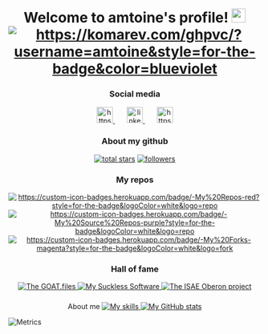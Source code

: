 <!-- greatly inspired from https://github.com/DenverCoder1/DenverCoder1 !! -->

<!-- =================================== -->
<!-- HEADER -->
<!-- =================================== -->
<h1 align="center">
  Welcome to amtoine's profile!
  <img src="https://media.giphy.com/media/hvRJCLFzcasrR4ia7z/giphy.gif" width="28"></img>
  <br>
  <a href="https://badges.pufler.dev" alt="https://badges.pufler.dev">
    <img
      alt="https://komarev.com/ghpvc/?username=amtoine&style=for-the-badge&color=blueviolet"
      src="https://komarev.com/ghpvc/?username=amtoine&style=for-the-badge&color=blueviolet"
    ></img>
  </a>
</h1>

<!-- Social icons section -->
<h3 align="center">
  Social media
</h3>
<p align="center">
  <a href="https://amtoine.github.io/" alt="https://amtoine.github.io/">
    <img
      width="32px"
      alt="https://i.imgur.com/0uVwkoZ.png"
      title="Personal website"
      src="https://i.imgur.com/0uVwkoZ.png"
    ></img>
  </a>
  &#8287;&#8287;&#8287;&#8287;&#8287;
  <a href="https://www.linkedin.com/in/antoine-stevan/" alt="https://www.linkedin.com/in/antoine-stevan/sureli">
    <img
      width="32px"
      alt="linkedin.png"
      title="LinkedIn"
      src="linkedin.png"
    ></img>
  </a>
  &#8287;&#8287;&#8287;&#8287;&#8287;
  <a href="https://discord.gg/GMb9ESpa7J" alt="https://discord.gg/GMb9ESpa7J">
    <img
      width="32px"
      alt="https://i.imgur.com/OViZO8J.png"
      title="SCSg club"
      src="https://i.imgur.com/OViZO8J.png"
    ></img>
  </a>
</p>

<!-- Social badges section -->
<h3 align="center">
  About my github
</h3>
<p align="center">
  <a href="https://github.com/amtoine?tab=repositories&sort=stargazers">
    <img alt="total stars" title="Total stars on GitHub" src="https://custom-icon-badges.herokuapp.com/badge/dynamic/json?logo=star&color=55960c&labelColor=488207&label=Stars&style=for-the-badge&query=%24.stars&url=https://api.github-star-counter.workers.dev/user/amtoine"/></a>
  <a href="https://github.com/amtoine?tab=followers">
    <img
      alt="followers"
      title="Follow me on Github"
      src="https://custom-icon-badges.herokuapp.com/github/followers/amtoine?color=236ad3&labelColor=1155ba&style=for-the-badge&logo=person-add&label=Follow&logoColor=white"
    ></img>
  </a>
</p>

<!-- My Repos -->
<h3 align="center">
  My repos
</h3>
<p align="center">
  <a href="https://github.com/amtoine?tab=repositories&sort=stargazers">
    <img 
      alt="https://custom-icon-badges.herokuapp.com/badge/-My%20Repos-red?style=for-the-badge&logoColor=white&logo=repo"
      title="All my repositories"
      src="https://custom-icon-badges.herokuapp.com/badge/-My%20Repos-2962FF?style=for-the-badge&logoColor=white&logo=repo"
    ></img>
  </a>
  <a href="https://github.com/amtoine?tab=repositories&type=source&sort=stargazers">
    <img
      alt="https://custom-icon-badges.herokuapp.com/badge/-My%20Source%20Repos-purple?style=for-the-badge&logoColor=white&logo=repo"
      title="All my source repositories"
      src="https://custom-icon-badges.herokuapp.com/badge/-My%20Source%20Repos-FF6229?style=for-the-badge&logoColor=white&logo=repo"
    ></img>
  </a>
  <a href="https://github.com/amtoine?tab=repositories&type=fork&sort=stargazers">
    <img
      alt="https://custom-icon-badges.herokuapp.com/badge/-My%20Forks-magenta?style=for-the-badge&logoColor=white&logo=fork"
      title="All my forks"
      src="https://custom-icon-badges.herokuapp.com/badge/-My%20Forks-29bb62?style=for-the-badge&logoColor=white&logo=fork"
    ></img>
  </a>
</p>

<h3 align="center">
  Hall of fame
</h3>
<p align="center">
  <a href="https://github.com/goatfiles">
    <img
      title="The GOAT.files"
      src="https://custom-icon-badges.herokuapp.com/badge/-The%20GOAT.files-green?style=for-the-badge&logoColor=white&logo=fork"
    ></img>
  </a>
  <a href="https://github.com/goatfiles-suckless">
    <img
      title="My Suckless Software"
      src="https://custom-icon-badges.herokuapp.com/badge/-Suckless%20Software%20For%20GOATs-blue?style=for-the-badge&logoColor=white&logo=fork"
    ></img>
  </a>
  <a href="https://github.com/oberonproject">
    <img
      title="The ISAE Oberon project"
      src="https://custom-icon-badges.herokuapp.com/badge/-The%20ISAE%20Oberon%20Project-cyan?style=for-the-badge&logoColor=white&logo=fork"
    ></img>
  </a>
</p>

<h3 align="center">
</h3>
<p align="center">
  About me
  <a href="https://github.com/amtoine/amtoine/blob/main/SKILLS.md">
    <img
      title="My skills"
      src="https://custom-icon-badges.herokuapp.com/badge/-My%20Skills-red?style=for-the-badge&logoColor=white&logo=fork"
    ></img>
  </a>
  <a href="https://github.com/amtoine/amtoine/blob/main/STATS.md">
    <img
      title="My GitHub stats"
      src="https://custom-icon-badges.herokuapp.com/badge/-My%20GitHub%20Stats-orange?style=for-the-badge&logoColor=white&logo=fork"
    ></img>
  </a>
</p>

![Metrics](https://metrics.lecoq.io/amtoine?template=classic&repositories.affiliations=owner%2C%20collaborator%2C%20organization_member&base.indepth=false&base.hireable=false&config.timezone=Europe%2FCopenhagen&config.display=large)

